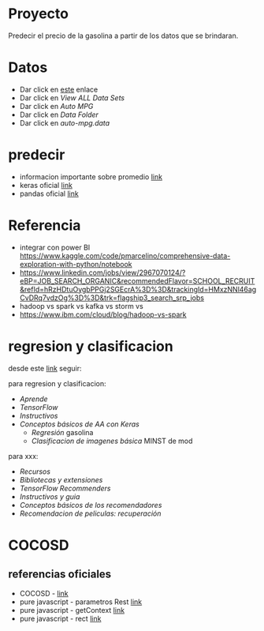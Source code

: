 # Proyecto
Predecir el precio de la gasolina a partir de los datos que se brindaran. 
# Datos
- Dar click en [este](https://archive.ics.uci.edu/ml/index.php) enlace
- Dar click en _View ALL Data Sets_
- Dar click en _Auto MPG_
- Dar click en _Data Folder_
- Dar click en _auto-mpg.data_
# predecir
- informacion importante sobre promedio [link](https://en.wikipedia.org/wiki/Standard_score)
- keras oficial [link](https://keras.io/)
- pandas oficial [link](https://pandas.pydata.org/)

# Referencia
- integrar con power BI
https://www.kaggle.com/code/pmarcelino/comprehensive-data-exploration-with-python/notebook
- https://www.linkedin.com/jobs/view/2967070124/?eBP=JOB_SEARCH_ORGANIC&recommendedFlavor=SCHOOL_RECRUIT&refId=hRzHDtuOygbPPGj2SGEcrA%3D%3D&trackingId=HMxzNNl46agCvDRq7vdzOg%3D%3D&trk=flagship3_search_srp_jobs
- hadoop vs spark vs kafka vs storm vs 
- https://www.ibm.com/cloud/blog/hadoop-vs-spark

# regresion y clasificacion
desde este [link](https://www.tensorflow.org/) seguir:

para regresion y clasificacion:
- _Aprende_
- _TensorFlow_
- _Instructivos_
- _Conceptos básicos de AA con Keras_
    - _Regresión_ gasolina
    - _Clasificacion de imagenes básica_ MINST de mod

para xxx:
- _Recursos_
- _Bibliotecas y extensiones_
- _TensorFlow Recommenders_
- _Instructivos y guia_
- _Conceptos básicos de los recomendadores_
- _Recomendacion de peliculas: recuperación_

# COCOSD
## referencias oficiales
- COCOSD - [link](https://github.com/tensorflow/tfjs-models/tree/master/coco-ssd)
- pure javascript - parametros Rest [link](https://developer.mozilla.org/es/docs/Web/JavaScript/Reference/Functions/rest_parameters)
- pure javascript - getContext [link](https://developer.mozilla.org/es/docs/Web/API/HTMLCanvasElement/getContext)
- pure javascript - rect [link](https://developer.mozilla.org/en-US/docs/Web/API/CanvasRenderingContext2D/rect)